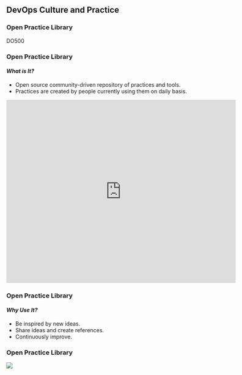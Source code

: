 <!-- .slide: data-background-image="images/RH_NewBrand_Background.png" -->
## DevOps Culture and Practice <!-- {_class="course-title"} -->
### Open Practice Library <!-- {_class="title-color"} -->
DO500 <!-- {_class="title-color"} -->



### Open Practice Library
#### _What is It?_
* Open source community-driven repository of practices and tools.
* Practices are created by people currently using them on daily basis.



<iframe width="600" height="480" src="https://www.youtube.com/embed/N4mBIZg8MnQ" frameborder="0" allow="accelerometer; autoplay; encrypted-media; gyroscope; picture-in-picture" allowfullscreen></iframe>



### Open Practice Library
#### _Why Use It?_
* Be inspired by new ideas.
* Share ideas and create references.
* Continuously improve.



### Open Practice Library
[<img src="images/open-practice-library.png">](https://openpracticelibrary.com/)
